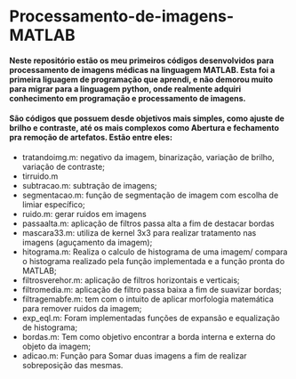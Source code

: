 # Processamento-de-imagens-MATLAB

#### Neste repositório estão os meu primeiros códigos desenvolvidos para processamento de imagens médicas na linguagem MATLAB. Esta foi a primeira liguagem de programação que aprendi, e não demorou muito para migrar para a linguagem python, onde realmente adquiri conhecimento em programação e processamento de imagens.

#### São códigos que possuem desde objetivos mais simples, como ajuste de brilho e contraste, até os mais complexos como Abertura e fechamento pra remoção de artefatos. Estão entre eles:
- tratandoimg.m: negativo da imagem, binarização, variação de brilho, variação de contraste;
- tirruido.m
- subtracao.m: subtração de imagens;
- segmentacao.m: função de segmentação de imagem com escolha de limiar específico;
- ruido.m: gerar ruidos em imagens
- passaalta.m: aplicação de filtros passa alta a fim de destacar bordas
- mascara33.m: utiliza de kernel 3x3 para realizar tratamento nas imagens (aguçamento da imagem);
- hitograma.m: Realiza o calculo de histograma de uma imagem/ compara o histograma realizado pela função implementada e a função pronta do MATLAB;
- filtrosverehor.m: aplicação de filtros horizontais e verticais;
- filtromedia.m: aplicação de filtro passa baixa a fim de suavizar bordas;
- filtragemabfe.m: tem com o intuito de aplicar morfologia matemática para remover ruidos da imagem;
- exp_eql.m: Foram implementadas funções de expansão e equalização de histograma;
- bordas.m: Tem como objetivo encontrar a borda interna e externa do objeto da imagem;
- adicao.m: Função para Somar duas imagens a fim de realizar sobreposição das mesmas.



